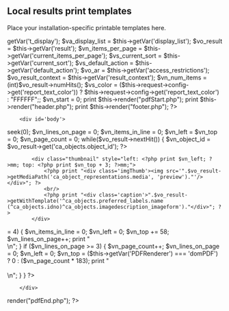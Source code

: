 Local results print templates
------------------------------

Place your installation-specific printable templates here.

<?php
/* ----------------------------------------------------------------------
 * app/templates/thumbnails.php
 * ----------------------------------------------------------------------
 * CollectiveAccess
 * Open-source collections management software
 * ----------------------------------------------------------------------
 *
 * Software by Whirl-i-Gig (http://www.whirl-i-gig.com)
 * Copyright 2014 Whirl-i-Gig
 *
 * For more information visit http://www.CollectiveAccess.org
 *
 * This program is free software; you may redistribute it and/or modify it under
 * the terms of the provided license as published by Whirl-i-Gig
 *
 * CollectiveAccess is distributed in the hope that it will be useful, but
 * WITHOUT ANY WARRANTIES whatsoever, including any implied warranty of 
 * MERCHANTABILITY or FITNESS FOR A PARTICULAR PURPOSE.  
 *
 * This source code is free and modifiable under the terms of 
 * GNU General Public License. (http://www.gnu.org/copyleft/gpl.html). See
 * the "license.txt" file for details, or visit the CollectiveAccess web site at
 * http://www.CollectiveAccess.org
 *
 * -=-=-=-=-=- CUT HERE -=-=-=-=-=-
 * Template configuration:
 *
 * @name PDF (thumbnails)
 * @type page
 * @pageSize letter
 * @pageOrientation landscape
 * @tables ca_objects
 *
 * @marginTop 0.8in
 * @marginLeft 0.9in
 * @marginBottom 0.5in
 * @marginRight 0.25in
 *
 * ----------------------------------------------------------------------
 */

	$t_display				= $this->getVar('t_display');
	$va_display_list 		= $this->getVar('display_list');
	$vo_result 				= $this->getVar('result');
	$vn_items_per_page 		= $this->getVar('current_items_per_page');
	$vs_current_sort 		= $this->getVar('current_sort');
	$vs_default_action		= $this->getVar('default_action');
	$vo_ar					= $this->getVar('access_restrictions');
	$vo_result_context 		= $this->getVar('result_context');
	$vn_num_items			= (int)$vo_result->numHits();
	$vs_color 				= ($this->request->config->get('report_text_color')) ? $this->request->config->get('report_text_color') : "FFFFFF";;
	
	$vn_start 				= 0;

	print $this->render("pdfStart.php");
	print $this->render("header.php");
	print $this->render("footer.php");
?>
		<div id='body'>
<?php

		$vo_result->seek(0);
		
		$vn_lines_on_page = 0;
		$vn_items_in_line = 0;
		
		$vn_left = $vn_top = 0;
		$vn_page_count = 0;
		while($vo_result->nextHit()) {
			$vn_object_id = $vo_result->get('ca_objects.object_id');		
?>
			<div class="thumbnail" style="left: <?php print $vn_left; ?>mm; top: <?php print $vn_top + 3; ?>mm;">
				<?php print "<div class='imgThumb'><img src='".$vo_result->getMediaPath('ca_object_representations.media', 'preview')."'/></div>"; ?>
				<br/>
				<?php print "<div class='caption'>".$vo_result->getWithTemplate('^ca_objects.preferred_labels.name (^ca_objects.idno)^ca_objects.imagedescription_imageform')."</div>"; ?>
			</div>
<?php

			$vn_items_in_line++;
			$vn_left += 58;
			if ($vn_items_in_line >= 4) {
				$vn_items_in_line = 0;
				$vn_left = 0;
				$vn_top += 58;
				$vn_lines_on_page++;
				print "<br class=\"clear\"/>\n";
			}
			
			if ($vn_lines_on_page >= 3) { 
				$vn_page_count++;
				$vn_lines_on_page = 0;
				$vn_left = 0; 
				
				$vn_top = ($this->getVar('PDFRenderer') === 'domPDF') ? 0 : ($vn_page_count * 183);
				
				print "<div class=\"pageBreak\" style=\"page-break-before: always;\">&nbsp;</div>\n";
			}
		}
?>
		</div>
<?php
	print $this->render("pdfEnd.php");
?>
